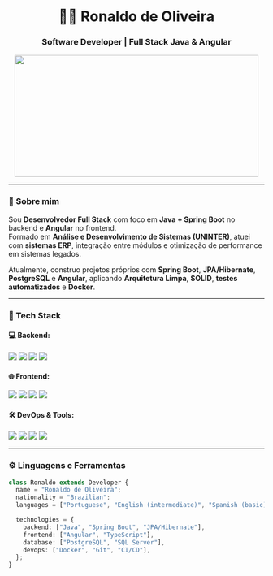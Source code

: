 <h1 align="center">👨‍💻 Ronaldo de Oliveira</h1>
<h3 align="center">Software Developer | Full Stack Java & Angular</h3>

<p align="center">
  <img src="https://media.giphy.com/media/qgQUggAC3Pfv687qPC/giphy.gif" width="480" height="240" />
</p>

---

### 🧠 Sobre mim
Sou **Desenvolvedor Full Stack** com foco em **Java + Spring Boot** no backend e **Angular** no frontend.  
Formado em **Análise e Desenvolvimento de Sistemas (UNINTER)**, atuei com **sistemas ERP**, integração entre módulos e otimização de performance em sistemas legados.  

Atualmente, construo projetos próprios com **Spring Boot**, **JPA/Hibernate**, **PostgreSQL** e **Angular**, aplicando **Arquitetura Limpa**, **SOLID**, **testes automatizados** e **Docker**.

---

### 🚀 Tech Stack

#### 💻 Backend:
<p>
  <img src="https://img.shields.io/badge/Java-ED8B00?style=for-the-badge&logo=openjdk&logoColor=white" />
  <img src="https://img.shields.io/badge/SpringBoot-6DB33F?style=for-the-badge&logo=springboot&logoColor=white" />
  <img src="https://img.shields.io/badge/JPA%2FHibernate-59666C?style=for-the-badge&logo=hibernate&logoColor=white" />
  <img src="https://img.shields.io/badge/PostgreSQL-316192?style=for-the-badge&logo=postgresql&logoColor=white" />
</p>

#### 🌐 Frontend:
<p>
  <img src="https://img.shields.io/badge/Angular-DD0031?style=for-the-badge&logo=angular&logoColor=white" />
  <img src="https://img.shields.io/badge/TypeScript-3178C6?style=for-the-badge&logo=typescript&logoColor=white" />
  <img src="https://img.shields.io/badge/HTML5-E34F26?style=for-the-badge&logo=html5&logoColor=white" />
  <img src="https://img.shields.io/badge/CSS3-1572B6?style=for-the-badge&logo=css3&logoColor=white" />
</p>

#### 🛠️ DevOps & Tools:
<p>
  <img src="https://img.shields.io/badge/Docker-2496ED?style=for-the-badge&logo=docker&logoColor=white" />
  <img src="https://img.shields.io/badge/Git-F05032?style=for-the-badge&logo=git&logoColor=white" />
  <img src="https://img.shields.io/badge/Postman-FF6C37?style=for-the-badge&logo=postman&logoColor=white" />
  <img src="https://img.shields.io/badge/IntelliJ_IDEA-000000?style=for-the-badge&logo=intellij-idea&logoColor=white" />
</p>

---

### ⚙️ Linguagens e Ferramentas

```ts
class Ronaldo extends Developer {
  name = "Ronaldo de Oliveira";
  nationality = "Brazilian";
  languages = ["Portuguese", "English (intermediate)", "Spanish (basic)"];

  technologies = {
    backend: ["Java", "Spring Boot", "JPA/Hibernate"],
    frontend: ["Angular", "TypeScript"],
    database: ["PostgreSQL", "SQL Server"],
    devops: ["Docker", "Git", "CI/CD"],
  };
}
